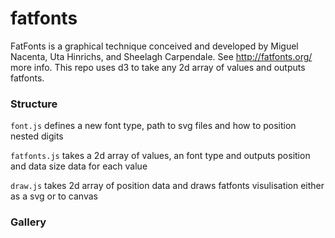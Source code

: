 # fatfonts

FatFonts is a graphical technique conceived and developed by Miguel Nacenta, Uta Hinrichs, and Sheelagh Carpendale. See http://fatfonts.org/ more info. This repo uses d3 to take any 2d array of values and outputs fatfonts. 


### Structure

`font.js` defines a new font type, path to svg files and how to position nested digits

`fatfonts.js` takes a 2d array of values, an font type and outputs position and data size data for each value

`draw.js` takes 2d array of position data and draws fatfonts visulisation either as a svg or to canvas

### Gallery
